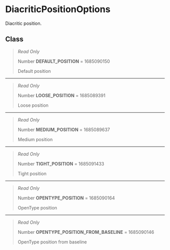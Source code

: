 # DiacriticPositionOptions
Diacritic position.

## Class
> *Read Only* 
> 
> Number **DEFAULT_POSITION** = 1685090150
> 
> Default position
*** 
> *Read Only* 
> 
> Number **LOOSE_POSITION** = 1685089391
> 
> Loose position
*** 
> *Read Only* 
> 
> Number **MEDIUM_POSITION** = 1685089637
> 
> Medium position
*** 
> *Read Only* 
> 
> Number **TIGHT_POSITION** = 1685091433
> 
> Tight position
*** 
> *Read Only* 
> 
> Number **OPENTYPE_POSITION** = 1685090164
> 
> OpenType position
*** 
> *Read Only* 
> 
> Number **OPENTYPE_POSITION_FROM_BASELINE** = 1685090146
> 
> OpenType position from baseline

